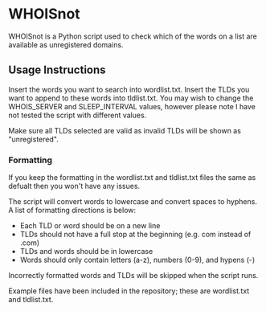 # WHOISnot
WHOISnot is a Python script used to check which of the words on a list are available as unregistered domains.

## Usage Instructions
Insert the words you want to search into wordlist.txt.
Insert the TLDs you want to append to these words into tldlist.txt.
You may wish to change the WHOIS_SERVER and SLEEP_INTERVAL values, however please note I have not tested the script with different values.

Make sure all TLDs selected are valid as invalid TLDs will be shown as "unregistered".

### Formatting

If you keep the formatting in the wordlist.txt and tldlist.txt files the same as defualt then you won't have any issues.

The script will convert words to lowercase and convert spaces to hyphens. A list of formatting directions is below:

- Each TLD or word should be on a new line
- TLDs should not have a full stop at the beginning (e.g. com instead of .com)
- TLDs and words should be in lowercase
- Words should only contain letters (a-z), numbers (0-9), and hypens (-)

Incorrectly formatted words and TLDs will be skipped when the script runs.

Example files have been included in the repository; these are wordlist.txt and tldlist.txt.
